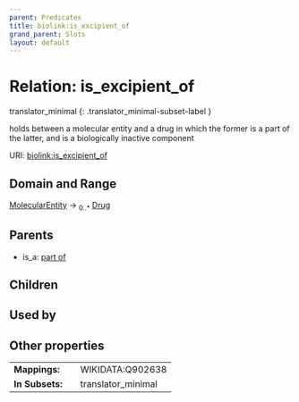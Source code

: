 ```yaml
---
parent: Predicates
title: biolink:is_excipient_of
grand_parent: Slots
layout: default
---
```


# Relation: is_excipient_of

translator_minimal
{: .translator_minimal-subset-label }


holds between a molecular entity and a drug in which the former is a part of the latter, and is a biologically inactive component

URI: [biolink:is_excipient_of](https://w3id.org/biolink/vocab/is_excipient_of)

## Domain and Range

[MolecularEntity](MolecularEntity.md) ->  <sub>0..*</sub> [Drug](Drug.md)

## Parents

 *  is_a: [part of](part_of.md)

## Children


## Used by


## Other properties

|  |  |  |
| --- | --- | --- |
| **Mappings:** | | WIKIDATA:Q902638 |
| **In Subsets:** | | translator_minimal |

